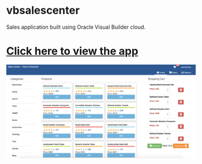 # vbsalescenter

Sales application built using Oracle Visual Builder cloud.

# [Click here to view the app](https://venkspr.github.io/vbsalescenter/)



![image-20200109135734449](assets/image-20200109135734449.png)
